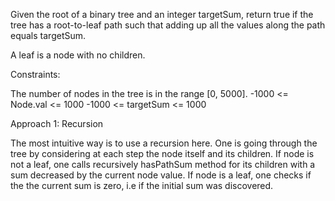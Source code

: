 Given the root of a binary tree and an integer targetSum, return true if the tree has a root-to-leaf path such that adding up all the values along the path equals targetSum.

A leaf is a node with no children.

Constraints:

The number of nodes in the tree is in the range [0, 5000].
-1000 <= Node.val <= 1000
-1000 <= targetSum <= 1000

Approach 1: Recursion

The most intuitive way is to use a recursion here. One is going through the tree by considering at each step the node itself and its children. If node is not a leaf, one calls recursively hasPathSum method for its children with a sum decreased by the current node value. If node is a leaf, one checks if the the current sum is zero, i.e if the initial sum was discovered.